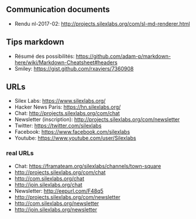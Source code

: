 ## Communication documents

- Rendu nl-2017-02: http://projects.silexlabs.org/com/sl-md-renderer.html

## Tips markdown

 - Résumé des possibilités: https://github.com/adam-p/markdown-here/wiki/Markdown-Cheatsheet#headers
 - Smiley: https://gist.github.com/rxaviers/7360908

## URLs

- Silex Labs: https://www.silexlabs.org/
- Hacker News Paris: https://hn.silexlabs.org/
- Chat: http://projects.silexlabs.org/com/chat
- Newsletter (inscription): http://projects.silexlabs.org/com/newsletter
- Twitter: https://twitter.com/silexlabs
- Facebook: https://www.facebook.com/silexlabs
- Youtube: https://www.youtube.com/user/Silexlabs

### real URLs

- Chat: https://framateam.org/silexlabs/channels/town-square
 - http://projects.silexlabs.org/com/chat
 - http://com.silexlabs.org/chat
 - http://join.silexlabs.org/chat
- Newsletter: http://eepurl.com/F48q5
 - http://projects.silexlabs.org/com/newsletter
 - http://com.silexlabs.org/newsletter
 - http://join.silexlabs.org/newsletter
